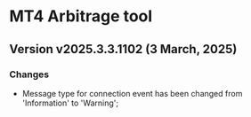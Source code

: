 # MT4 Arbitrage tool

## Version v2025.3.3.1102 (3 March, 2025)
### Changes
* Message type for connection event has been changed from 'Information' to 'Warning';
